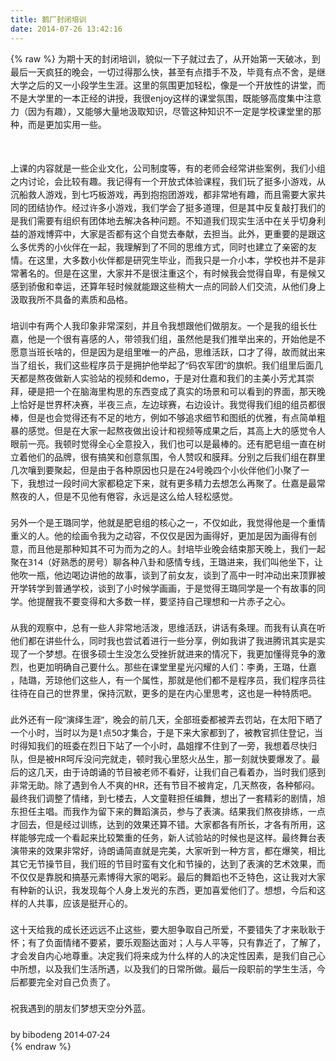 ```yaml
---
title: 鹅厂封闭培训
date: 2014-07-26 13:42:16
---
```

{% raw %}
<span style="font-family:'Microsoft YaHei UI', 'Microsoft YaHei', SimSun, 'Segoe UI', Tahoma, Helvetica, sans-serif, 'Microsoft YaHei', Georgia, Helvetica, Arial, sans-serif, 宋体, PMingLiU, serif;font-size:14px;line-height:21px;">为期十天的封闭培训，貌似一下子就过去了，从开始第一天破冰，到最后一天疯狂的晚会，一切过得那么快，甚至有点措手不及，毕竟有点不舍，是继大学之后的又一小段学生生涯。这里的氛围更加轻松，像是一个开放性的讲堂，而不是大学里的一本正经的讲授，我很enjoy这样的课堂氛围，既能够高度集中注意力（因为有趣），又能够大量地汲取知识，尽管这种知识不一定是学校课堂里的那种，而是更加实用一些。</span><div style="font-family:'Microsoft YaHei UI', 'Microsoft YaHei', SimSun, 'Segoe UI', Tahoma, Helvetica, sans-serif, 'Microsoft YaHei', Georgia, Helvetica, Arial, sans-serif, 宋体, PMingLiU, serif;font-size:14px;line-height:21px;"><br />
</div>
<div style="font-family:'Microsoft YaHei UI', 'Microsoft YaHei', SimSun, 'Segoe UI', Tahoma, Helvetica, sans-serif, 'Microsoft YaHei', Georgia, Helvetica, Arial, sans-serif, 宋体, PMingLiU, serif;font-size:14px;line-height:21px;">上课的内容就是一些企业文化，公司制度等，有的老师会经常讲些案例，我们小组之内讨论，会比较有趣。我记得有一个开放式体验课程，我们玩了挺多小游戏，从沉船救人游戏，到七巧板游戏，再到抱抱团游戏，都非常地有趣，而且需要大家共同的团结协作。经过许多小游戏，我们学会了挺多道理，但是其中反复敲打我们的是我们需要有组织有团体地去解决各种问题。不知道我们现实生活中在关乎切身利益的游戏博弈中，大家是否都有这个自觉去奉献，去担当。此外，更重要的是跟这么多优秀的小伙伴在一起，我理解到了不同的思维方式，同时也建立了亲密的友情。在这里，大多数小伙伴都是研究生毕业，而我只是一介小本，学校也并不是非常著名的。但是在这里，大家并不是很注重这个，有时候我会觉得自卑，有是候又感到骄傲和幸运，还算年轻时候就能跟这些稍大一点的同龄人们交流，从他们身上汲取我所不具备的素质和品格。</div>
<div style="font-family:'Microsoft YaHei UI', 'Microsoft YaHei', SimSun, 'Segoe UI', Tahoma, Helvetica, sans-serif, 'Microsoft YaHei', Georgia, Helvetica, Arial, sans-serif, 宋体, PMingLiU, serif;font-size:14px;line-height:21px;"><br />
</div>
<div style="font-family:'Microsoft YaHei UI', 'Microsoft YaHei', SimSun, 'Segoe UI', Tahoma, Helvetica, sans-serif, 'Microsoft YaHei', Georgia, Helvetica, Arial, sans-serif, 宋体, PMingLiU, serif;font-size:14px;line-height:21px;">培训中有两个人我印象非常深刻，并且令我想跟他们做朋友。一个是我的组长仕嘉，他是一个很有喜感的人，带领我们组，虽然他是我们推举出来的，开始他是不愿意当班长啥的，但是因为是组里唯一的产品，思维活跃，口才了得，故而就出来当了组长，我们这些程序员于是拥护他举起了“码农军团”的旗帜。我们组里后面几天都是熬夜做新人实验站的视频和demo，于是对仕嘉和我们的主美小芳尤其崇拜，硬是把一个在脑海里构思的东西变成了真实的场景和可以看到的界面，那天晚上恰好是世界杯决赛，半夜三点，左边球赛，右边设计。我觉得我们组的组员都很棒，但是也会觉得还有不足的地方，例如不够追求细节和图纸的优雅，有点简单粗暴的感觉。但是在大家一起熬夜做出设计和视频等成果之后，其高上大的感觉令人眼前一亮。我顿时觉得全心全意投入，我们也可以是最棒的。还有肥皂组一直在树立着他们的品牌，很有搞笑和创意氛围，令人赞叹和膜拜。分别之后我们组在群里几次嚷到要聚起，但是由于各种原因也只是在24号晚四个小伙伴他们小聚了一下，我想过一段时间大家都稳定下来，就有更多精力去想怎么再聚了。仕嘉是最常熬夜的人，但是不见他有倦容，永远是这么给人轻松感觉。</div>
<div style="font-family:'Microsoft YaHei UI', 'Microsoft YaHei', SimSun, 'Segoe UI', Tahoma, Helvetica, sans-serif, 'Microsoft YaHei', Georgia, Helvetica, Arial, sans-serif, 宋体, PMingLiU, serif;font-size:14px;line-height:21px;"><br />
</div>
<div style="font-family:'Microsoft YaHei UI', 'Microsoft YaHei', SimSun, 'Segoe UI', Tahoma, Helvetica, sans-serif, 'Microsoft YaHei', Georgia, Helvetica, Arial, sans-serif, 宋体, PMingLiU, serif;font-size:14px;line-height:21px;">另外一个是王璐同学，他就是肥皂组的核心之一，不仅如此，我觉得他是一个重情重义的人。他的绘画令我为之动容，不仅仅是因为画得好，更加是因为画得有创意，而且他是那种知其不可为而为之的人。封培毕业晚会结束那天晚上，我们一起聚在314（好熟悉的房号）聊各种八卦和感情专线，王璐进来，我们叫他坐下，让他吹一瓶，他边喝边讲他的故事，谈到了前女友，谈到了高中一时冲动出来顶罪被开学转学到普通学校，谈到了小时候学画画，于是觉得王璐同学是一个有故事的同学。他提醒我不要变得和大多数一样，要坚持自己理想和一片赤子之心。<br />
<div><br />
</div>
<div>从我的观察中，总有一些人非常地活泼，思维活跃，讲话有条理。而我有认真在听他们都在讲些什么，同时我也尝试着进行一些分享，例如我讲了我进腾讯其实是实现了一个梦想。在很多硕士生没怎么受挫折就进来的情况下，我更加懂得竞争的激烈，也更加明确自己要什么。那些在课堂里星光闪耀的人们：李勇，王璐，仕嘉 ，陆璐，芳琼他们这些人，有一个属性，那就是他们都不是程序员，我们程序员往往待在自己的世界里，保持沉默，更多的是在内心里思考，这也是一种特质吧。</div>
<div><br />
</div>
<div>此外还有一段“演绎生涯”，晚会的前几天，全部班委都被弄去罚站，在太阳下晒了一个小时，当时以为是1点50才集合，于是下来大家都到了，被教官抓住登记，当时得知我们的班委在烈日下站了一个小时，晶姐撑不住到了一旁，我想着尽快归队，但是被HR呵斥没问完就走，顿时我心里怒火丛生，那一刻就快要爆发了。最后的这几天，<span style="font-size:10.5pt;line-height:1.5;">由于诗朗诵的节目被老师不看好，让我们自己看着办，当时我们感到非常无助。除了遇到令人不爽的HR，还有节目不被肯定，几天熬夜，各种郁闷。最终我们调整了情绪，到七楼去，人文童鞋担任编舞，想出了一套精彩的剧情，旭东担任主唱。而我作为留下来的舞蹈演员，参与了表演。结果我们熬夜排练，一点才回去，但是经过训练，达到的效果还算不错。大家都各有所长，才各有所用，这样能够完成一个看起来比较繁重的任务，新人试验站的时候也是这样。最终舞台表演带来的效果非常好，诗朗诵简直就是完美，大家听到一种方言，都在爆笑，相比其它无节操节目，我们班的节目时蛮有文化和节操的，达到了表演的艺术效果，而不仅仅是靠脱和搞基元素博得大家的喝彩。最后的舞蹈也不乏特色，这让我对大家有种新的认识，我发现每个人身上发光的东西，更加喜爱他们了。想想，今后和这样的人共事，应该是挺开心的。</span></div>
<div><span style="font-size:10.5pt;line-height:1.5;"><br />
</span></div>
<div>这十天给我的成长还远远不止这些，要大胆争取自己所爱，不要错失了才来耿耿于怀；<span style="font-size:10.5pt;line-height:1.5;">有了负面情绪不要紧，</span><span style="font-size:10.5pt;line-height:1.5;">要乐观豁达面对；人与人平等，只有靠近了，了解了，才会发自内心地尊重。</span><span style="font-size:10.5pt;line-height:1.5;">决定我们将来成为什么样的人的决定性因素，是我们自己心中所想，以及我们生活所遇，以及我们的日常所做。最后一段职前的学生生活，今后都要完全对自己负责了。</span></div>
</div>
<div style="font-family:'Microsoft YaHei UI', 'Microsoft YaHei', SimSun, 'Segoe UI', Tahoma, Helvetica, sans-serif, 'Microsoft YaHei', Georgia, Helvetica, Arial, sans-serif, 宋体, PMingLiU, serif;font-size:14px;line-height:21px;"><span style="font-size:10.5pt;line-height:1.5;"><br />
</span></div>
<div style="font-family:'Microsoft YaHei UI', 'Microsoft YaHei', SimSun, 'Segoe UI', Tahoma, Helvetica, sans-serif, 'Microsoft YaHei', Georgia, Helvetica, Arial, sans-serif, 宋体, PMingLiU, serif;font-size:14px;line-height:21px;"><span style="font-size:10.5pt;line-height:1.5;">祝我遇到的朋友们梦想天空分外蓝。</span></div>
<div style="font-family:'Microsoft YaHei UI', 'Microsoft YaHei', SimSun, 'Segoe UI', Tahoma, Helvetica, sans-serif, 'Microsoft YaHei', Georgia, Helvetica, Arial, sans-serif, 宋体, PMingLiU, serif;font-size:14px;line-height:21px;"><br />
</div>
<div style="font-family:'Microsoft YaHei UI', 'Microsoft YaHei', SimSun, 'Segoe UI', Tahoma, Helvetica, sans-serif, 'Microsoft YaHei', Georgia, Helvetica, Arial, sans-serif, 宋体, PMingLiU, serif;font-size:14px;line-height:21px;">by bibodeng 2014-07-24</div>{% endraw %}
